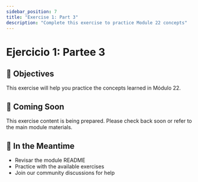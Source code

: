 ```yaml
---
sidebar_position: 7
title: "Exercise 1: Part 3"
description: "Complete this exercise to practice Module 22 concepts"
---
```


# Ejercicio 1: Partee 3

## 🎯 Objectives

This exercise will help you practice the concepts learned in Módulo 22.

## 📝 Coming Soon

This exercise content is being prepared. Please check back soon or refer to the main module materials.

## 🚀 In the Meantime

- Revisar the module README
- Practice with the available exercises
- Join our community discussions for help
